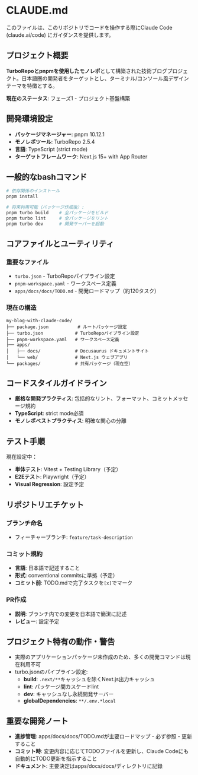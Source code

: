 # CLAUDE.md

このファイルは、このリポジトリでコードを操作する際にClaude Code (claude.ai/code) にガイダンスを提供します。

## プロジェクト概要

**TurboRepoとpnpmを使用したモノレポ**として構築された技術ブログプロジェクト。日本語圏の開発者をターゲットとし、ターミナル/コンソール風デザインテーマを特徴とする。

**現在のステータス**: フェーズ1 - プロジェクト基盤構築

## 開発環境設定

- **パッケージマネージャー**: pnpm 10.12.1
- **モノレポツール**: TurboRepo 2.5.4
- **言語**: TypeScript (strict mode)
- **ターゲットフレームワーク**: Next.js 15+ with App Router

## 一般的なbashコマンド

```bash
# 依存関係のインストール
pnpm install

# 将来利用可能（パッケージ作成後）:
pnpm turbo build    # 全パッケージをビルド
pnpm turbo lint     # 全パッケージをリント
pnpm turbo dev      # 開発サーバーを起動
```

## コアファイルとユーティリティ

### 重要なファイル

- `turbo.json` - TurboRepoパイプライン設定
- `pnpm-workspace.yaml` - ワークスペース定義
- `apps/docs/docs/TODO.md` - 開発ロードマップ（約120タスク）

### 現在の構造

```
my-blog-with-claude-code/
├── package.json           # ルートパッケージ設定
├── turbo.json            # TurboRepoパイプライン設定
├── pnpm-workspace.yaml   # ワークスペース定義
├── apps/
│   ├── docs/             # Docusaurus ドキュメントサイト
│   └── web/              # Next.js ウェブアプリ
└── packages/             # 共有パッケージ（現在空）
```

## コードスタイルガイドライン

- **厳格な開発プラクティス**: 包括的なリント、フォーマット、コミットメッセージ規約
- **TypeScript**: strict mode必須
- **モノレポベストプラクティス**: 明確な関心の分離

## テスト手順

現在設定中：

- **単体テスト**: Vitest + Testing Library（予定）
- **E2Eテスト**: Playwright（予定）
- **Visual Regression**: 設定予定

## リポジトリエチケット

### ブランチ命名

- フィーチャーブランチ: `feature/task-description`

### コミット規約

- **言語**: 日本語で記述すること
- **形式**: conventional commitsに準拠（予定）
- **コミット前**: TODO.mdで完了タスクを`[x]`でマーク

### PR作成

- **説明**: ブランチ内での変更を日本語で簡潔に記述
- **レビュー**: 設定予定

## プロジェクト特有の動作・警告

- 実際のアプリケーションパッケージ未作成のため、多くの開発コマンドは現在利用不可
- turbo.jsonのパイプライン設定:
  - **build**: `.next/**`キャッシュを除くNext.js出力キャッシュ
  - **lint**: パッケージ間カスケードlint
  - **dev**: キャッシュなし永続開発サーバー
  - **globalDependencies**: `**/.env.*local`

## 重要な開発ノート

- **進捗管理**: apps/docs/docs/TODO.mdが主要ロードマップ - 必ず参照・更新すること
- **コミット時**: 変更内容に応じてTODOファイルを更新し、Claude Codeにも自動的にTODO更新を指示すること
- **ドキュメント**: 主要決定はapps/docs/docs/ディレクトリに記録
